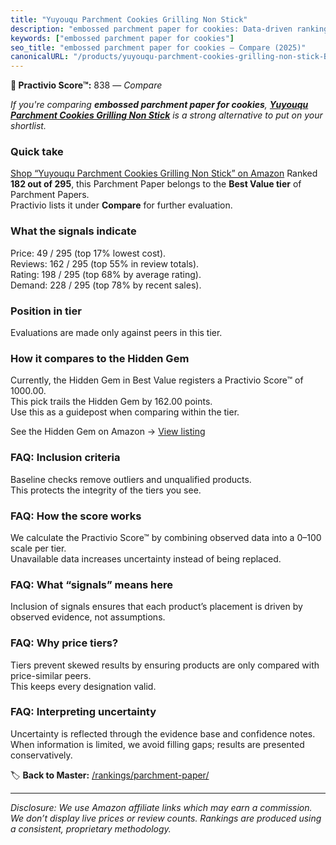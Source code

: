 ```yaml
---
title: "Yuyouqu Parchment Cookies Grilling Non Stick"
description: "embossed parchment paper for cookies: Data-driven ranking using the Practivio Score™. Positioned by quality, value, demand, findability, momentum."
keywords: ["embossed parchment paper for cookies"]
seo_title: "embossed parchment paper for cookies — Compare (2025)"
canonicalURL: "/products/yuyouqu-parchment-cookies-grilling-non-stick-B0BXT575RY/"
---
```


**🛒 Practivio Score™:** 838 — _Compare_


*If you're comparing **embossed parchment paper for cookies**, **[Yuyouqu Parchment Cookies Grilling Non Stick](https://www.amazon.com/dp/B0BXT575RY?tag=practivio-20)** is a strong alternative to put on your shortlist.*
### Quick take
[Shop “Yuyouqu Parchment Cookies Grilling Non Stick” on Amazon](https://www.amazon.com/dp/B0BXT575RY?tag=practivio-20)
Ranked **182 out of 295**, this Parchment Paper belongs to the **Best Value tier** of Parchment Papers.  
Practivio lists it under **Compare** for further evaluation.

### What the signals indicate
Price: 49 / 295 (top 17% lowest cost).  
Reviews: 162 / 295 (top 55% in review totals).  
Rating: 198 / 295 (top 68% by average rating).  
Demand: 228 / 295 (top 78% by recent sales).

### Position in tier
Evaluations are made only against peers in this tier.

### How it compares to the Hidden Gem
Currently, the Hidden Gem in Best Value registers a Practivio Score™ of 1000.00.  
This pick trails the Hidden Gem by 162.00 points.  
Use this as a guidepost when comparing within the tier.  

See the Hidden Gem on Amazon → [View listing](https://www.amazon.com/dp/B07L9X9XXX?tag=practivio-20)

### FAQ: Inclusion criteria
Baseline checks remove outliers and unqualified products.  
This protects the integrity of the tiers you see.

### FAQ: How the score works
We calculate the Practivio Score™ by combining observed data into a 0–100 scale per tier.  
Unavailable data increases uncertainty instead of being replaced.

### FAQ: What “signals” means here
Inclusion of signals ensures that each product’s placement is driven by observed evidence, not assumptions.

### FAQ: Why price tiers?
Tiers prevent skewed results by ensuring products are only compared with price-similar peers.  
This keeps every designation valid.

### FAQ: Interpreting uncertainty
Uncertainty is reflected through the evidence base and confidence notes.  
When information is limited, we avoid filling gaps; results are presented conservatively.

<!-- Missing template for Compare/CompareWithinPriceClass -->


🏷️ **Back to Master:** [/rankings/parchment-paper/](/rankings/parchment-paper/)

---
_Disclosure: We use Amazon affiliate links which may earn a commission. We don’t display live prices or review counts. Rankings are produced using a consistent, proprietary methodology._
